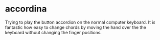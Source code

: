 # accordina

Trying to play the button accordion on the normal computer keyboard.
It is fantastic how easy to change chords by moving the hand over the the keyboard without changing the finger positions.
